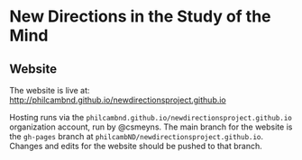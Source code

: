 # New Directions in the Study of the Mind

## Website

The website is live at: http://philcambnd.github.io/newdirectionsproject.github.io

Hosting runs via the `philcambnd.github.io/newdirectionsproject.github.io` organization account, run by @csmeyns. The main branch for the website is the `gh-pages` branch at `philcambND/newdirectionsproject.github.io`. Changes and edits for the website should be pushed to that branch. 
